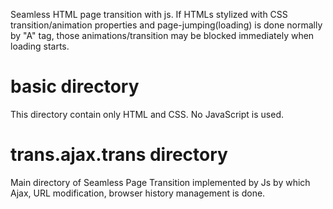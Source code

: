 Seamless HTML page transition with js. If HTMLs stylized with CSS transition/animation properties and page-jumping(loading) is done normally by "A" tag, those animations/transition may be blocked immediately when loading starts.

# basic directory
This directory contain only HTML and CSS. No JavaScript is used.

# trans.ajax.trans directory
Main directory of Seamless Page Transition implemented by Js by which Ajax, URL modification, browser history management is done.
